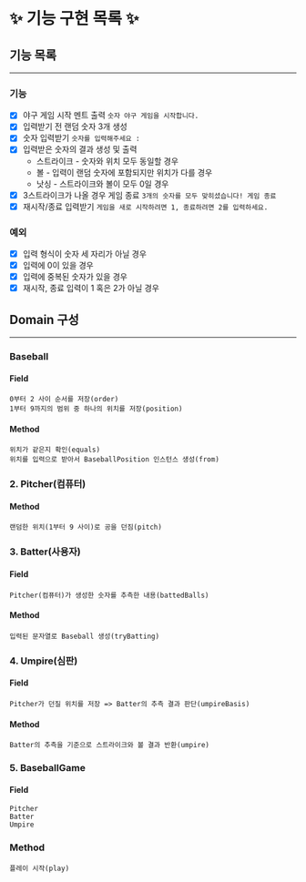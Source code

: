 # ✨ 기능 구현 목록 ✨

## 기능 목록
***
### 기능
- [x] 야구 게임 시작 멘트 출력 `숫자 야구 게임을 시작합니다.`
- [x] 입력받기 전 랜덤 숫자 3개 생성
- [x] 숫자 입력받기 `숫자를 입력해주세요 : `
- [x] 입력받은 숫자의 결과 생성 및 출력 
  - 스트라이크 - 숫자와 위치 모두 동일할 경우
  - 볼 - 입력이 랜덤 숫자에 포함되지만 위치가 다를 경우
  - 낫싱 - 스트라이크와 볼이 모두 0일 경우
- [x] 3스트라이크가 나올 경우 게임 종료 `3개의 숫자를 모두 맞히셨습니다! 게임 종료`
- [x] 재시작/종료 입력받기 `게임을 새로 시작하려면 1, 종료하려면 2를 입력하세요.`
### 예외
- [x] 입력 형식이 숫자 세 자리가 아닐 경우
- [x] 입력에 0이 있을 경우
- [x] 입력에 중복된 숫자가 있을 경우
- [x] 재시작, 종료 입력이 1 혹은 2가 아닐 경우

## Domain 구성
***
### Baseball
#### **Field**
    0부터 2 사이 순서를 저장(order)
    1부터 9까지의 범위 중 하나의 위치를 저장(position)
#### **Method**
    위치가 같은지 확인(equals)
    위치를 입력으로 받아서 BaseballPosition 인스턴스 생성(from)

### 2. Pitcher(컴퓨터)
#### Method
    랜덤한 위치(1부터 9 사이)로 공을 던짐(pitch)

### 3. Batter(사용자)
#### **Field**
    Pitcher(컴퓨터)가 생성한 숫자를 추측한 내용(battedBalls)
#### **Method**
    입력된 문자열로 Baseball 생성(tryBatting)

### 4. Umpire(심판)
#### **Field**
    Pitcher가 던질 위치를 저장 => Batter의 추측 결과 판단(umpireBasis)
#### **Method**
    Batter의 추측을 기준으로 스트라이크와 볼 결과 반환(umpire)

### 5. BaseballGame
#### **Field**
    Pitcher
    Batter
    Umpire
### **Method**
    플레이 시작(play)

